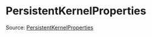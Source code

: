 # PersistentKernelProperties

Source: [PersistentKernelProperties](../../csrc/scheduler/normalization_utils.h#L212)
